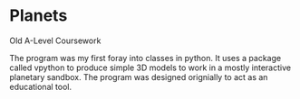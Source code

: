 # Planets
Old A-Level Coursework

The program was my first foray into classes in python. It uses a package called vpython to produce simple 3D models to work in a mostly interactive planetary sandbox. The program was designed orignially to act as an educational tool.
